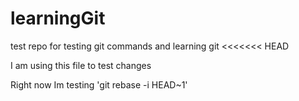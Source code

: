 # learningGit
test repo for testing git commands and learning git
<<<<<<< HEAD

I am using this file to test changes

Right now Im testing 'git rebase -i HEAD~1'
